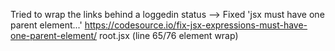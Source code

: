 Tried to wrap the links behind a loggedin status --> Fixed 'jsx must have one parent element...' https://codesource.io/fix-jsx-expressions-must-have-one-parent-element/   root.jsx (line 65/76 element wrap)